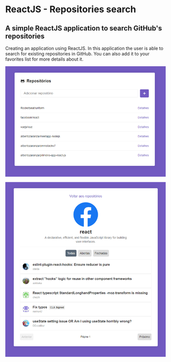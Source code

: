 # ReactJS - Repositories search

## A simple ReactJS application to search GitHub's repositories

Creating an application using ReactJS.
In this application the user is able to search for existing repositories in GitHub. You can also add it to your favorites list for more details about it.

![alt text](https://github.com/albertozaranza/react-js-repositories-search/blob/master/src/assets/screenshot01.png)

![alt text](https://github.com/albertozaranza/react-js-repositories-search/blob/master/src/assets/screenshot02.png)
